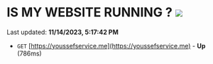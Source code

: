 # IS MY WEBSITE RUNNING ? [![](https://img.shields.io/static/v1?label=Sponsor&message=%E2%9D%A4&logo=GitHub&color=%23fe8e86)](https://github.com/sponsors/<username>)

Last updated: **11/14/2023, 5:17:42 PM**

- `GET` [https://youssefservice.me](https://youssefservice.me) - **Up** (786ms)
